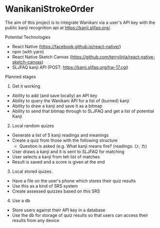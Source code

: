 # WanikaniStrokeOrder

The aim of this project is to integrate Wanikani via a user's API key with the public kanji recognition api at https://kanji.sljfaq.org/.

Potential Technologies
- React Native (https://facebook.github.io/react-native/)
- npm (with yarn)
- React Native Sketch Canvas (https://github.com/terrylinla/react-native-sketch-canvas)
- SLJFAQ kanji API (POST: https://kanji.sljfaq.org/hw-17.cgi)

Planned stages

1. Get it working
  - Ability to add (and save locally) an API key
  - Ability to query the Wanikani API for a list of (burned) kanji
  - Ability to draw a kanji and save it as a bitmap
  - Ability to send that bitmap through to SLJFAQ and get a list of potential Kanji
  
 2. Local random quizes
  - Generate a list of 5 kanji readings and meanings
  - Create a quiz from those with the following structure
    - Question is asked (e.g. What kanji means fire? (readings: ひ, カ)
  - User draws a kanji and it is sent to SLJFAQ for matching
  - User selects a kanji from teh list of matches
  - Result is saved and a score is given at the end
  
3. Local stored quizes.
  - Have a file on the user's phone which stores their quiz results
  - Use this as a kind of SRS system
  - Create assessed quizzes based on this SRS

4. Use a db
  - Store users against their API key in a database
  - Use the db for storage of quiz results so that users can access their results from any device
